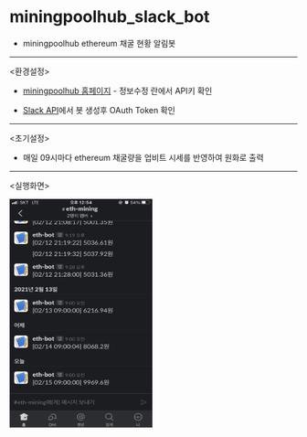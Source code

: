 # miningpoolhub_slack_bot

- miningpoolhub ethereum 채굴 현황 알림봇

-----------------------------------------------------------------

<환경설정>

- [miningpoolhub 홈페이지](https://miningpoolhub.com/) - 정보수정 란에서 API키 확인

- [Slack API](https://api.slack.com)에서 봇 생성후 OAuth Token 확인

----------------------------------------------------------------

<초기설정>

- 매일 09시마다 ethereum 채굴량을 업비트 시세를 반영하여 원화로 출력

-----------------------------------------------------------------

<실행화면>

<img src="KakaoTalk_20210215_125449886.jpg" height="400" width="250"/>
